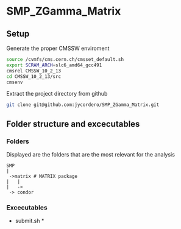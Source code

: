 # SMP_ZGamma_Matrix

## Setup

Generate the proper CMSSW enviroment

```bash
source /cvmfs/cms.cern.ch/cmsset_default.sh
export SCRAM_ARCH=slc6_amd64_gcc491
cmsrel CMSSW_10_2_13
cd CMSSW_10_2_13/src
cmsenv
```

Extract the project directory from github
```bash
git clone git@github.com:jycordero/SMP_ZGamma_Matrix.git
```

## Folder structure and excecutables

### Folders
Displayed are the folders that are the most relevant for the analysis

```
SMP
|
 ->matrix # MATRIX package
|   |
|   -> 
 -> condor
```
### Excecutables

  * submit.sh
    * 
